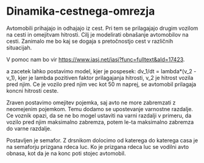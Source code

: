 # Dinamika-cestnega-omrezja

Avtomobili prihajajo in odhajajo iz cest. Pri tem se prilagajajo drugim vozilom na cesti in omejitvam hitrosti. Cilj je modelirati obnašanje avtomobilov na cesti. Zanimalo me bo kaj se dogaja s pretočnostjo cest v različnih situacijah.

V pomoc nam bo vir https://www.iasj.net/iasj?func=fulltext&aId=17423.

a zacetek lahko postavimo model, kjer je pospesek:
dv_1/dt = lambda*(v_2 - v_1),
kjer je lambda pozitiven faktor prilagajanja hitrosti, v_2 je hitrost vozila pred njim. Ce je vozilo pred njim vec kot 50 m naprej, se avtomobil prilagaja koncni hitrosti ceste.

Zraven postavimo omejitev pojemka, saj avto ne more zabremzati z neomejenim pojemkom. Temu dodamo se upostevanje varnostne razdalje. Ce voznik opazi, da se ne bo mogel ustaviti na varni razdalji v primeru, da vozilo pred njim maksimalno zabremza, potem le-ta maksimalno zabremza do varne razdalje.

Postavljen je semafor. Z drsnikom dolocimo od katerega do katerega casa je na semaforju prizgana rdeca luc. Ko je prizgana rdeca luc se vodilni avto obnasa, kot da je na konc poti stojec avtomobil.